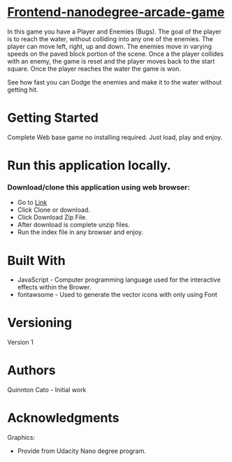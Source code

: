 # [Frontend-nanodegree-arcade-game](https://github.com/qcardell/arcadegame.git)

In this game you have a Player and Enemies (Bugs). The goal of the player is to reach the water, without colliding into any one of the enemies. The player can move left, right, up and down. The enemies move in varying speeds on the paved block portion of the scene. Once a the player collides with an enemy, the game is reset and the player moves back to the start square. Once the player reaches the water the game is won.

See how fast you can Dodge the enemies and make it to the water without getting hit.

# Getting Started
Complete Web base game no installing required.  Just load, play and enjoy.

# Run this application locally.

### Download/clone this application using web browser:

* Go to [Link](https://github.com/qcardell/arcadegame.git)
* Click Clone or download.
* Click Download Zip File.
* After download is complete unzip files.  
* Run the index file in any browser and enjoy.

# Built With
- JavaScript - Computer programming language used for the interactive effects within the Brower.
- fontawsome - Used to generate the vector icons with only using Font 

# Versioning
Version 1

# Authors
Quinnton Cato - Initial work

# Acknowledgments
Graphics:

- Provide from Udacity Nano degree program.

